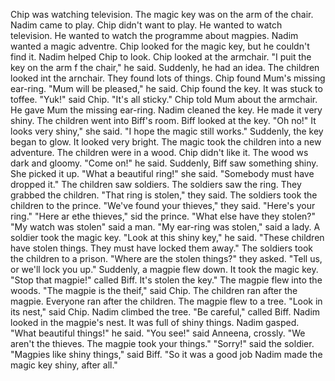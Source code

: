 Chip was watching television.
The magic key was on the arm of the chair.
Nadim came to play.
Chip didn't want to play.
He wanted to watch television.
He wanted to watch the programme about magpies.
Nadim wanted a magic adventre.
Chip looked for the magic key, but he couldn't find it.
Nadim helped Chip to look.
Chip looked at the armchair.
"I puit the key on the arm f the chair," he said.
Suddenly, he had an idea.
The children looked int the arnchair.
They found lots of things.
Chip found Mum's missing ear-ring.
"Mum will be pleased," he said.
Chip found the key.
It was stuck to toffee.
"Yuk!" said Chip.
"It's all sticky."
Chip told Mum about the armchair.
He gave Mum the missing ear-ring.
Nadim cleaned the key.
He made it very shiny.
The children went into Biff's room.
Biff looked at the key.
"Oh no!" It looks very shiny," she said.
"I hope the magic still works."
Suddenly, the key began to glow.
It looked very bright.
The magic took the children into a new adventure.
The children were in a wood.
Chip didn't like it.
The wood ws dark and gloomy.
"Come on!" he said.
Suddenly, Biff saw something shiny.
She picked it up.
"What a beautiful ring!" she said.
"Somebody must have dropped it."
The children saw soldiers.
The soldiers saw the ring.
They grabbed the children.
"That ring is stolen," they said.
The soldiers took the children to the prince.
"We've found your thieves," they said.
"Here's your ring."
"Here ar ethe thieves," sid the prince.
"What else have they stolen?"
"My watch was stolen" said a man.
"My ear-ring was stolen," said a lady.
A soldier took the magic key.
"Look at this shiny key," he said.
"These children have stolen things.
They must have locked them away."
The soldiers took the children to a prison.
"Where are the stolen things?" they asked.
"Tell us, or we'll lock you up."
Suddenly, a magpie flew down.
It took the magic key.
"Stop that magpie!" called Biff.
It's stolen the key."
The magpie flew into the woods.
"The magpie is the theif," said Chip.
The children ran after the magpie.
Everyone ran after the children.
The magpie flew to a tree.
"Look in its nest," said Chip.
Nadim climbed the tree.
"Be careful," called Biff.
Nadim looked in the magpie's nest.
It was full of shiny things.
Nadim gasped.
"What beautiful things!" he said.
"You see!" said Anneena, crossly.
"We aren't the thieves. The magpie took your things."
"Sorry!" said the soldier.
"Magpies like shiny things," said Biff.
"So it was a good job Nadim made the magic key shiny, after all."
